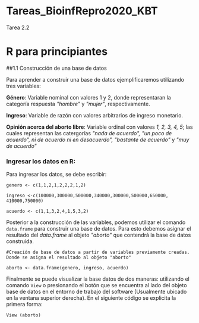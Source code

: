 # Tareas_BioinfRepro2020_KBT
Tarea 2.2
# R para principiantes

##1.1 Construcción de una base de datos

Para aprender a construir una base de datos ejemplificaremos utilizando tres variables:

**Género**: Variable nominal con valores 1 y 2, donde representaran la categoría respuesta *"hombre"* y *"mujer"*, respectivamente.

**Ingreso**: Variable de razón con valores arbitrarios de ingreso monetario.

**Opinión acerca del aborto libre**: Variable ordinal con valores *1, 2, 3, 4, 5*; las cuales representan las catergorías *"nada de acuerdo", "un poco de acuerdo", ni de acuerdo ni en desacuerdo", "bastante de acuerdo"* y *"muy de acuerdo"*

### Ingresar los datos en R:

Para ingresar los datos, se debe escribir:

```
genero <- c(1,1,2,1,2,2,2,1,2)

ingreso <-c(100000,300000,500000,340000,300000,500000,650000,
410000,750000)

acuerdo <- c(1,1,3,2,4,1,5,3,2)
```
Posterior a la construcción de las variables, podemos utilizar el comando `data.frame` para construir una base de datos. Para esto debemos asignar el resultado del *data.frame* al objeto *"aborto"* que contendrá la base de datos construida.

```
#Creación de base de datos a partir de variables previamente creadas. Donde se asigna el resultado al objeto "aborto"

aborto <- data.frame(genero, ingreso, acuerdo) 
```
Finalmente se puede visualizar la base datos de dos maneras: utilizando el comando `View` o presionando el botón que se encuentra al lado del objeto base de datos en el entorno de trabajo del software (Usualmente ubicado en la ventana superior derecha). 
En el siguiente código se explicita la primera forma:

```
View (aborto)

```
